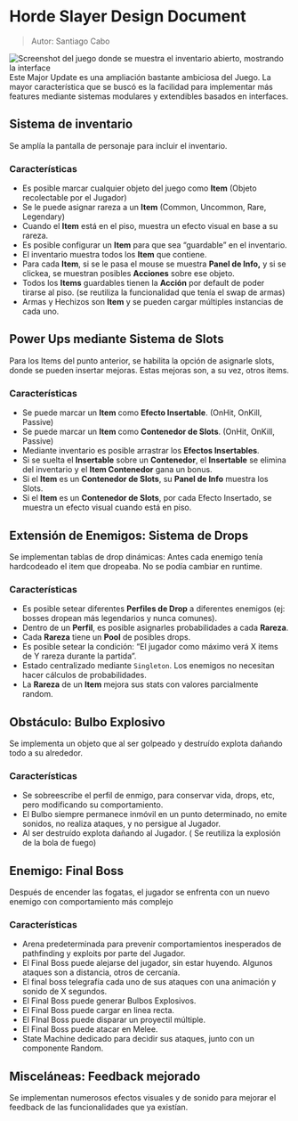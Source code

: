 # Horde Slayer Design Document
> Autor: Santiago Cabo
> 
![Screenshot del juego donde se muestra el inventario abierto, mostrando la interface](https://storage.googleapis.com/santi-documents/ScreenJuego.png)
Este Major Update es una ampliación bastante ambiciosa del Juego. La mayor característica que se buscó es la facilidad para implementar más features mediante sistemas modulares y extendibles basados en interfaces.

## Sistema de inventario

Se amplía la pantalla de personaje para incluir el inventario.
### Características
-   Es posible marcar cualquier objeto del juego como **Item** (Objeto recolectable por el Jugador)
-   Se le puede asignar rareza a un **Item** (Common, Uncommon, Rare, Legendary)
-  Cuando el **Item** está en el piso, muestra un efecto visual en base a su rareza.
-  Es posible configurar un **Item** para que sea “guardable” en el inventario.
-  El inventario muestra todos los **Item** que contiene.
-   Para cada **Item**, si se le pasa el mouse se muestra **Panel de Info,** y si se clickea, se muestran posibles **Acciones** sobre ese objeto.
-   Todos los **Items** guardables tienen la **Acción** por default de poder tirarse al piso. (se reutiliza la funcionalidad que tenía el swap de armas)
-   Armas y Hechizos son **Item** y se pueden cargar múltiples instancias de cada uno.

## Power Ups mediante Sistema de Slots

Para los Items del punto anterior, se habilita la opción de asignarle slots, donde se pueden insertar mejoras. Estas mejoras son, a su vez, otros items.
### Características
- Se puede marcar un **Item** como **Efecto Insertable**. (OnHit, OnKill, Passive)
- Se puede marcar un **Item** como **Contenedor de Slots**.  (OnHit, OnKill, Passive)
- Mediante inventario es posible arrastrar los **Efectos Insertables**.
- Si se suelta el **Insertable** sobre un **Contenedor**, el **Insertable** se elimina del inventario y el **Item Contenedor** gana un bonus.
- Si el **Item** es un **Contenedor de Slots**, su **Panel de Info** muestra los Slots.
- Si el **Item** es un **Contenedor de Slots**, por cada Efecto Insertado, se muestra un efecto visual cuando está en piso.


## Extensión de Enemigos: Sistema de Drops

Se implementan tablas de drop dinámicas: Antes cada enemigo tenía hardcodeado el item que dropeaba. No se podía cambiar en runtime.

### Características
-   Es posible setear diferentes **Perfiles de Drop** a diferentes enemigos (ej: bosses dropean más legendarios y nunca comunes).
-   Dentro de un **Perfil**, es posible asignarles probabilidades a cada **Rareza**.
-  Cada **Rareza** tiene un **Pool** de posibles drops.
-   Es posible setear la condición: “El jugador como máximo verá X items de Y rareza durante la partida”.
-   Estado centralizado mediante `Singleton`. Los enemigos no necesitan hacer cálculos de probabilidades.
-  La **Rareza** de un **Item** mejora sus stats con valores parcialmente random.


## Obstáculo: Bulbo Explosivo
Se implementa un objeto que al ser golpeado y destruído explota dañando todo a su alrededor.
### Características
- Se sobreescribe el perfil de enmigo, para conservar vida, drops, etc, pero modificando su comportamiento.
- El Bulbo siempre permanece inmóvil en un punto determinado, no emite sonidos, no realiza ataques,  y no persigue al Jugador.
- Al ser destruído explota dañando al Jugador. ( Se reutiliza la explosión de la bola de fuego)

## Enemigo: Final Boss
Después de encender las fogatas, el jugador se enfrenta con un nuevo enemigo con comportamiento más complejo
### Características
- Arena predeterminada para prevenir comportamientos inesperados de pathfinding y exploits por parte del Jugador.
- El Final Boss puede alejarse del jugador, sin estar huyendo. Algunos ataques son a distancia, otros de cercanía.
- El final boss telegrafía cada uno de sus ataques con una animación y sonido de X segundos.
- El Final Boss puede generar Bulbos Explosivos.
- El Final Boss puede cargar en linea recta.
- El FInal Boss puede disparar un proyectil múltiple.
- El Final Boss puede atacar en Melee.
- State Machine dedicado para decidir sus ataques, junto con un componente Random.
## Misceláneas: Feedback mejorado
Se implementan numerosos efectos visuales y de sonido para mejorar el feedback de las funcionalidades que ya existían.
